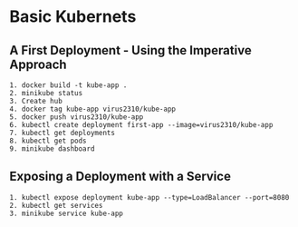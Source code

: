 # **Basic Kubernets**

## **A First Deployment - Using the Imperative Approach**
    1. docker build -t kube-app .
    2. minikube status
    3. Create hub
    4. docker tag kube-app virus2310/kube-app
    5. docker push virus2310/kube-app
    6. kubectl create deployment first-app --image=virus2310/kube-app
    7. kubectl get deployments
    8. kubectl get pods
    9. minikube dashboard

## **Exposing a Deployment with a Service**
    1. kubectl expose deployment kube-app --type=LoadBalancer --port=8080
    2. kubectl get services
    3. minikube service kube-app
